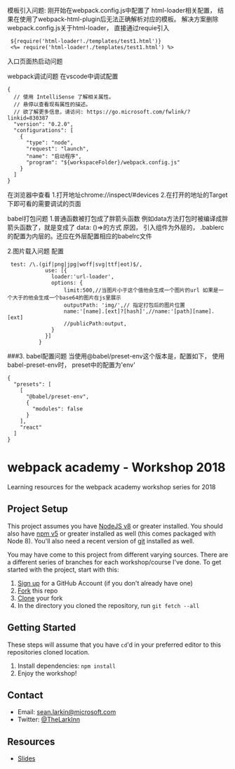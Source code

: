 
模板引入问题: 
刚开始在webpack.config.js中配置了 html-loader相关配置， 结果在使用了webpack-html-plugin后无法正确解析对应的模板。
解决方案删除webpack.config.js关于html-loader， 直接通过requie引入
```
 ${require('html-loader!./templates/test1.html')}
 <%= require('html-loader!./templates/test1.html') %>
```
入口页面热启动问题

webpack调试问题
在vscode中调试配置
```
{
  // 使用 IntelliSense 了解相关属性。 
  // 悬停以查看现有属性的描述。
  // 欲了解更多信息，请访问: https://go.microsoft.com/fwlink/?linkid=830387
  "version": "0.2.0",
  "configurations": [
    {
      "type": "node",
      "request": "launch",
      "name": "启动程序",
      "program": "${workspaceFolder}/webpack.config.js"
    }
  ]
}
```
在浏览器中查看
1.打开地址chrome://inspect/#devices
2.在打开的地址的Target下即可看的需要调试的页面

babel打包问题
1.普通函数被打包成了胖箭头函数
例如data方法打包时被编译成胖箭头函数了，就是变成了 data: ()=>的方式
原因， 引入组件为外层的， .bablerc的配置为内层的。还应在外层配置相应的babelrc文件

2.图片载入问题
配置
```
 test: /\.(gif|png|jpg|woff|svg|ttf|eot)$/, 
            use: [{
              loader:'url-loader',
              options: {
                  limit:500,//当图片小于这个值他会生成一个图片的url 如果是一个大于的他会生成一个base64的图片在js里展示
                  outputPath: 'img/',// 指定打包后的图片位置
                  name:'[name].[ext]?[hash]',//name:'[path][name].[ext]
                  //publicPath:output,
              } 
            }]
          }
```
###3. babel配置问题
当使用@babel/preset-env这个版本是，配置如下， 使用babel-preset-env时， preset中的配置为'env'
```
{
  "presets": [
    [
      "@babel/preset-env",
      {
        "modules": false
      }
    ],
    "react"
  ]
}
```

# webpack academy - Workshop 2018
Learning resources for the webpack academy workshop series for 2018 

## Project Setup

This project assumes you have [NodeJS v8](http://nodejs.org/) or greater installed. You should
also have [npm v5](https://www.npmjs.com/) or greater installed as well (this comes packaged
with Node 8). You'll also need a recent version of [git](https://git-scm.com/) installed
as well.

You may have come to this project from different varying sources. There are a
different series of branches for each workshop/course I've done. To get started with
the project, start with this:

1. [Sign up](https://github.com/join) for a GitHub Account (if you don't already have one)
2. [Fork](https://help.github.com/articles/fork-a-repo/) this repo
3. [Clone](https://help.github.com/articles/cloning-a-repository/) your fork
4. In the directory you cloned the repository, run `git fetch --all`

## Getting Started
These steps will assume that you have `cd`'d in your preferred editor to this repositories cloned location.

1. Install dependencies: `npm install`
2. Enjoy the workshop!

## Contact
* Email: sean.larkin@microsoft.com
* Twitter: [@TheLarkInn](https://twitter.com/thelarkinn)

## Resources
* [Slides](https://docs.google.com/presentation/d/1RuTDSvfaEFBFQ-3OiyxtuPTaGhv-xv7OG4jt5mpIdUw/edit?usp=sharing)
